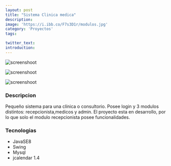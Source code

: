 ```yaml
---
layout: post
title: "Sistema Clinica medica"
description: 
image: 'https://i.ibb.co/F7s3D1r/modulos.jpg'
category: 'Proyectos'
tags:

twitter_text: 
introduction: 
---
```

![screenshoot](https://i.ibb.co/9vC95cZ/login.jpg)

![screenshoot](https://i.ibb.co/xLFjQH8/pacientes.jpg)

![screenshoot](https://i.ibb.co/sjS3RbT/turnos.jpg)


### Descripcion
Pequeño sistema para una clínica o consultorio. Posee login y 3 modulos distintos: recepcionista,medicos y admin. El proyecto esta en desarrollo, por lo que solo el modulo recepcionista posee funcionalidades.




### Tecnologias

* JavaSE8
* Swing
* Mysql
* jcalendar 1.4

